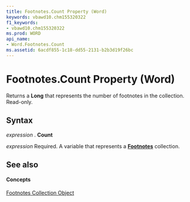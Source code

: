 ```yaml
---
title: Footnotes.Count Property (Word)
keywords: vbawd10.chm155320322
f1_keywords:
- vbawd10.chm155320322
ms.prod: WORD
api_name:
- Word.Footnotes.Count
ms.assetid: 6acdf855-1c18-dd55-2131-b2b3d19f26bc
---
```



# Footnotes.Count Property (Word)

Returns a  **Long** that represents the number of footnotes in the collection. Read-only.


## Syntax

 _expression_ . **Count**

 _expression_ Required. A variable that represents a **[Footnotes](footnotes-object-word.md)** collection.


## See also


#### Concepts


[Footnotes Collection Object](footnotes-object-word.md)

